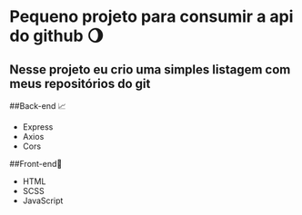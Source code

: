 # Pequeno projeto para consumir a api do github 🌖

## Nesse projeto eu crio uma simples listagem com meus repositórios do git

##Back-end 📈
<ul>
  <li>Express</li>
  <li>Axios</li>
  <li>Cors</li>
</ul>

##Front-end🎨
<ul>
  <li>HTML</li>
  <li>SCSS</li>
  <li>JavaScript</li>
</ul>

